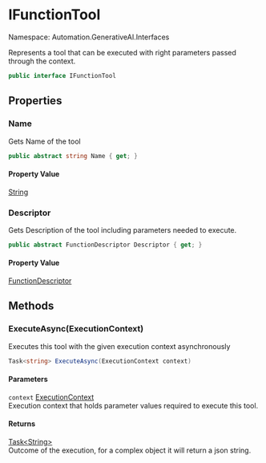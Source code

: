 # IFunctionTool

Namespace: Automation.GenerativeAI.Interfaces

Represents a tool that can be executed with right parameters passed through the context.

```csharp
public interface IFunctionTool
```

## Properties

### **Name**

Gets Name of the tool

```csharp
public abstract string Name { get; }
```

#### Property Value

[String](https://docs.microsoft.com/en-us/dotnet/api/system.string)<br>

### **Descriptor**

Gets Description of the tool including parameters needed to execute.

```csharp
public abstract FunctionDescriptor Descriptor { get; }
```

#### Property Value

[FunctionDescriptor](./automation.generativeai.functiondescriptor.md)<br>

## Methods

### **ExecuteAsync(ExecutionContext)**

Executes this tool with the given execution context asynchronously

```csharp
Task<string> ExecuteAsync(ExecutionContext context)
```

#### Parameters

`context` [ExecutionContext](./automation.generativeai.interfaces.executioncontext.md)<br>
Execution context that holds parameter values required to execute this tool.

#### Returns

[Task&lt;String&gt;](https://docs.microsoft.com/en-us/dotnet/api/system.threading.tasks.task-1)<br>
Outcome of the execution, for a complex object it will return a json string.
